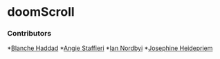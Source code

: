 # doomScroll

### Contributors
 *[Blanche Haddad](https://github.com/BHaddad1)
 *[Angie Staffieri](https://github.com/arstaffieri)
 *[Ian Nordbyi](https://github.com/nordbyi)
 *[Josephine Heidepriem](https://github.com/jheidepriem)
